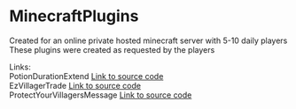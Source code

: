 # MinecraftPlugins  
Created for an online private hosted minecraft server with 5-10 daily players  
These plugins were created as requested by the players  

Links:  
PotionDurationExtend [Link to source code](https://github.com/jeremiahMiclat/PotionDurationExtend)  
EzVillagerTrade [Link to source code](https://github.com/jeremiahMiclat/EzVillagerTrade)  
ProtectYourVillagersMessage [Link to source code](https://github.com/jeremiahMiclat/CustomMessages)
